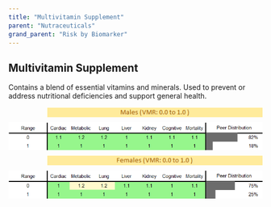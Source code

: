 ```yaml
---
title: "Multivitamin Supplement"
parent: "Nutraceuticals"
grand_parent: "Risk by Biomarker"
---
```



## Multivitamin Supplement


Contains a blend of essential vitamins and minerals. Used to prevent or address nutritional deficiencies and support general health.

<div style="display: flex; flex-direction: column; gap: 10px;">

  <img src="/assets/images/vmrbiomarker_multivitamins_supplement__male.png" alt="Multivitamin Supplement VMR Male" style="margin-left: 15%">
  <img src="/assets/images/rr_multivitamins_supplement__male.png" alt="Multivitamin Supplement RR Male">

  <img src="/assets/images/vmrbiomarker_multivitamins_supplement__female.png" alt="Multivitamin Supplement VMR Female" style="margin-left: 15%; ">
  <img src="/assets/images/rr_multivitamins_supplement__female.png" alt="Multivitamin Supplement RR Female">

</div>



